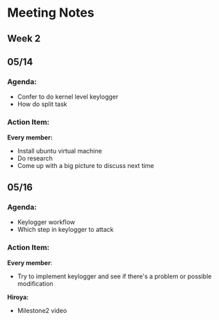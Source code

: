 ﻿
# Meeting Notes
## Week 2 
## 05/14
### Agenda:
- Confer to do kernel level keylogger
- How do split task

### Action Item:
**Every member:** 
- Install ubuntu virtual machine 
- Do research 
- Come up with a big picture to discuss next time

## 05/16
### Agenda:
- Keylogger workflow
- Which step in keylogger to attack

### Action Item:
**Every member**:
- Try to implement keylogger and see if there's a problem or possible modification
 
**Hiroya:**
- Milestone2 video

